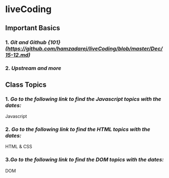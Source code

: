 # liveCoding
## Important Basics
### 1. *Git and Github {101}(https://github.com/hamzadarej/liveCoding/blob/master/Dec/15-12.md)*
### 2. *Upstream and more*
## Class Topics
### 1. *Go to the following link to find the Javascript topics with the dates:*

Javascript
### 2. *Go to the following link to find the HTML topics with the dates:*

HTML & CSS
### 3.*Go to the following link to find the DOM topics with the dates:* 

DOM
